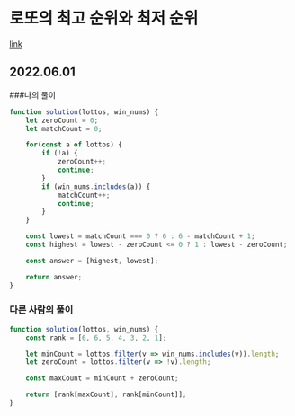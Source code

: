 
# 로또의 최고 순위와 최저 순위
[link](https://programmers.co.kr/learn/courses/30/lessons/77484)
## 2022.06.01 

###나의 풀이
```javascript
function solution(lottos, win_nums) {
    let zeroCount = 0;
    let matchCount = 0;

    for(const a of lottos) {
        if (!a) {
            zeroCount++; 
            continue;
        }
        if (win_nums.includes(a)) {
            matchCount++;
            continue;
        }
    }

    const lowest = matchCount === 0 ? 6 : 6 - matchCount + 1;
    const highest = lowest - zeroCount <= 0 ? 1 : lowest - zeroCount;

    const answer = [highest, lowest];

    return answer;
}
```

### 다른 사람의 풀이
```javascript
function solution(lottos, win_nums) {
    const rank = [6, 6, 5, 4, 3, 2, 1];

    let minCount = lottos.filter(v => win_nums.includes(v)).length;
    let zeroCount = lottos.filter(v => !v).length;

    const maxCount = minCount + zeroCount;

    return [rank[maxCount], rank[minCount]];
}
```